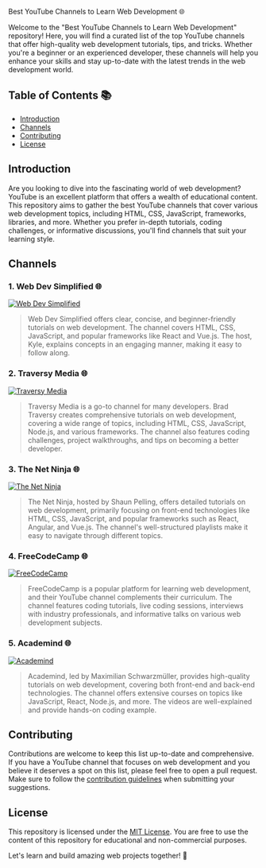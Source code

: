 Best YouTube Channels to Learn Web Development 🌐

Welcome to the "Best YouTube Channels to Learn Web Development" repository! Here, you will find a curated list of the top YouTube channels that offer high-quality web development tutorials, tips, and tricks. Whether you're a beginner or an experienced developer, these channels will help you enhance your skills and stay up-to-date with the latest trends in the web development world.

## Table of Contents 📚

- [Introduction](#introduction)
- [Channels](#channels)
- [Contributing](#contributing)
- [License](#license)

## Introduction

Are you looking to dive into the fascinating world of web development? YouTube is an excellent platform that offers a wealth of educational content. This repository aims to gather the best YouTube channels that cover various web development topics, including HTML, CSS, JavaScript, frameworks, libraries, and more. Whether you prefer in-depth tutorials, coding challenges, or informative discussions, you'll find channels that suit your learning style.

## Channels

### 1. Web Dev Simplified 🌐
[![Web Dev Simplified](https://img.shields.io/badge/Web%20Dev%20Simplified-red?style=flat-square&logo=youtube)](https://www.youtube.com/channel/UCFbNIlppjAuEX4znoulh0Cw)
> Web Dev Simplified offers clear, concise, and beginner-friendly tutorials on web development. The channel covers HTML, CSS, JavaScript, and popular frameworks like React and Vue.js. The host, Kyle, explains concepts in an engaging manner, making it easy to follow along.

### 2. Traversy Media 🌐
[![Traversy Media](https://img.shields.io/badge/Traversy%20Media-red?style=flat-square&logo=youtube)](https://www.youtube.com/user/TechGuyWeb)
> Traversy Media is a go-to channel for many developers. Brad Traversy creates comprehensive tutorials on web development, covering a wide range of topics, including HTML, CSS, JavaScript, Node.js, and various frameworks. The channel also features coding challenges, project walkthroughs, and tips on becoming a better developer.

### 3. The Net Ninja 🌐
[![The Net Ninja](https://img.shields.io/badge/The%20Net%20Ninja-red?style=flat-square&logo=youtube)](https://www.youtube.com/channel/UCW5YeuERMmlnqo4oq8vwUpg)
> The Net Ninja, hosted by Shaun Pelling, offers detailed tutorials on web development, primarily focusing on front-end technologies like HTML, CSS, JavaScript, and popular frameworks such as React, Angular, and Vue.js. The channel's well-structured playlists make it easy to navigate through different topics.

### 4. FreeCodeCamp 🌐
[![FreeCodeCamp](https://img.shields.io/badge/FreeCodeCamp-red?style=flat-square&logo=youtube)](https://www.youtube.com/channel/UC8butISFwT-Wl7EV0hUK0BQ)
> FreeCodeCamp is a popular platform for learning web development, and their YouTube channel complements their curriculum. The channel features coding tutorials, live coding sessions, interviews with industry professionals, and informative talks on various web development subjects.

### 5. Academind 🌐
[![Academind](https://img.shields.io/badge/Academind-red?style=flat-square&logo=youtube)](https://www.youtube.com/c/Academind)
> Academind, led by Maximilian Schwarzmüller, provides high-quality tutorials on web development, covering both front-end and back-end technologies. The channel offers extensive courses on topics like JavaScript, React, Node.js, and more. The videos are well-explained and provide hands-on coding example.

## Contributing

Contributions are welcome to keep this list up-to-date and comprehensive. If you have a YouTube channel that focuses on web development and you believe it deserves a spot on this list, please feel free to open a pull request. Make sure to follow the [contribution guidelines](CONTRIBUTING.md) when submitting your suggestions.

## License

This repository is licensed under the [MIT License](LICENSE.md). You are free to use the content of this repository for educational and non-commercial purposes.

Let's learn and build amazing web projects together! 🚀
